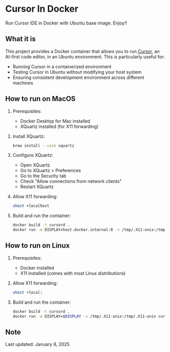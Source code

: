 # Cursor In Docker

Run Cursor IDE in Docker with Ubuntu base image. Enjoy!!

## What it is

This project provides a Docker container that allows you to run [Cursor](https://cursor.sh/), an AI-first code editor, in an Ubuntu environment. This is particularly useful for:
- Running Cursor in a containerized environment
- Testing Cursor in Ubuntu without modifying your host system
- Ensuring consistent development environment across different machines

## How to run on MacOS

1. Prerequisites:
   - Docker Desktop for Mac installed
   - XQuartz installed (for X11 forwarding)

2. Install XQuartz:
   ```bash
   brew install --cask xquartz
   ```

3. Configure XQuartz:
   - Open XQuartz
   - Go to XQuartz > Preferences
   - Go to the Security tab
   - Check "Allow connections from network clients"
   - Restart XQuartz

4. Allow X11 forwarding:
   ```bash
   xhost +localhost
   ```

5. Build and run the container:
   ```bash
   docker build -t cursord .
   docker run -e DISPLAY=host.docker.internal:0 -v /tmp/.X11-unix:/tmp/.X11-unix cursord
   ```

## How to run on Linux

1. Prerequisites:
   - Docker installed
   - X11 installed (comes with most Linux distributions)

2. Allow X11 forwarding:
   ```bash
   xhost +local:
   ```

3. Build and run the container:
   ```bash
   docker build -t cursord .
   docker run -e DISPLAY=$DISPLAY -v /tmp/.X11-unix:/tmp/.X11-unix cursord
   ```

## Note

Last updated: January 8, 2025
